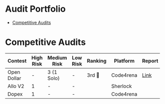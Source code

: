# Audit Portfolio
- [Competitive Audits](#competitive-audits)

# Competitive Audits
|    Contest    |   High Risk   |   Medium Risk    |    Low Risk   |   Ranking     |   Platform    |    Report     |
| ------------- | ------------- |  -------------   | ------------- | ------------- | ------------- | ------------- |
|  Open Dollar  |       -       |    3 (1 Solo)    | -             |     3rd 🥉    |   Code4rena  |  [Link](https://code4rena.com/contests/2023-10-open-dollar#top)   |
|   Allo V2     |       1       |  -               | -             |               |   Sherlock    |               |
|    Dopex      |       1       |  -               | -             |               |   Code4rena   |               |

